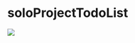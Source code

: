 # soloProjectTodoList

<img src="https://user-images.githubusercontent.com/104189107/196368005-b66b9bc6-fbf8-4706-8a79-6ca66cee08df.gif">
